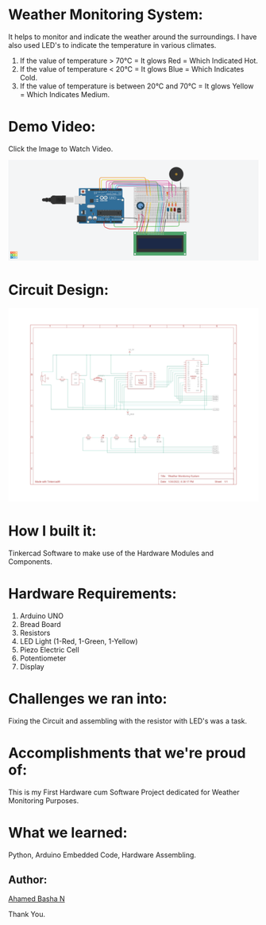 # Weather Monitoring System:
It helps to monitor and indicate the weather around the surroundings. I have also used LED's to indicate the temperature in various climates.
1. If the value of temperature > 70°C = It glows Red = Which Indicated Hot.
2. If the value of temperature < 20°C = It glows Blue = Which Indicates Cold.
3. If the value of temperature is between 20°C and 70°C = It glows Yellow = Which Indicates Medium.

# Demo Video:
Click the Image to Watch Video.

[![Demo Video](https://github.com/ahamedbasha-n/weather-monitoring-system/blob/main/System%20Design.png)](https://youtu.be/a9CEPwpeUbs)

# Circuit Design:

![Circuit Design](https://github.com/ahamedbasha-n/weather-monitoring-system/blob/main/Circuit%20Design.jpg)

# How I built it:
Tinkercad Software to make use of the Hardware Modules and Components.

# Hardware Requirements:
1. Arduino UNO
2. Bread Board
3. Resistors
4. LED Light (1-Red, 1-Green, 1-Yellow)
5. Piezo Electric Cell
6. Potentiometer
7. Display

# Challenges we ran into:
Fixing the Circuit and assembling with the resistor with LED's was a task.

# Accomplishments that we're proud of:
This is my First Hardware cum Software Project dedicated for Weather Monitoring Purposes.

# What we learned:
Python, Arduino Embedded Code, Hardware Assembling.

## Author:

[Ahamed Basha N](https://ahamedbasha-n.github.io/portfolio/)

Thank You.
